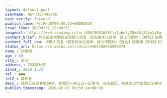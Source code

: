 ```yaml
---
layout: default_post
username: 用户7387445845
user_verify: forward
publish_time: FriFeb0709:50:24+08002020
crawl_time: 20200212-12:40:51
imageurl: https://wx4.sinaimg.cn/orj360/0083WY8lly1gbnlj28m46j32yo3y8qv6.jpg,https://wx2.sinaimg.cn/orj360/0083WY8lly1gbnlj29hrcj33y82yonpe.jpg,https://wx2.sinaimg.cn/orj360/0083WY8lly1gbnlj1s1kjj33y82yohdu.jpg
content_brief: 肺炎患者求助超话求助人信息（若有相关化验单，请上传图片）【姓名】邵春娟【年龄】69【所在城市】武汉【所在小区、社区】百瑞景社区【患病时间】2020.1.23【联系方式】●●●【其他紧急联系人】薛长慧【病情描述】我的母亲邵春娟69岁，和我们一家三口一起生活，有高血压，家住武汉市 ...全文
content_full_raw: 求助人信息（若有相关化验单，请上传图片）【姓名】邵春娟【年龄】69【所在城市】武汉【所在小区、社区】百瑞景社区【患病时间】2020.1.23【联系方式】●●●【其他紧急联系人】薛长慧【病情描述】我的母亲邵春娟69岁，和我们一家三口一起生活，有高血压，家住武汉市武昌区宝通寺路百瑞景五期。近几天持续发烧38.5度，咳嗽胸闷，已无法进食走路，2月6日中午在中南路片区武锅社区医院CT显示已大面积感染，双肺毛玻璃状改造，医生明确说应是冠状病毒肺炎，但是要等核酸检测试剂盒排队，起码要5天，等拿到核酸检测结果还要等数天再住院治疗。目前情况已经特别危急，如果走流程恐怕早已不测，求助尽快做核酸入院治疗或尽快按疑似重症隔离。现在一家四口在一起，很担心母亲安危和年幼的孩子感染风险，求万能的朋友圈帮助，救救我们！[抱拳][抱拳][抱拳]
status_url: https://m.weibo.cn/status/4469268986590974
name_: 邵春娟
age_: 69
city_: 武汉
address_: 百瑞景社区
since_: 2020.1.23
tel_: ●●●
tel2_: 薛长慧
desc_: 我的母亲邵春娟69岁，和我们一家三口一起生活，有高血压，家住武汉市武昌区宝通寺路百瑞景五期。近几天持续发烧38.5度，咳嗽胸闷，已无法进食走路，2月6日中午在中南路片区武锅社区医院CT显示已大面积感染，双肺毛玻璃状改造，医生明确说应是冠状病毒肺炎，但是要等核酸检测试剂盒排队，起码要5天，等拿到核酸检测结果还要等数天再住院治疗。目前情况已经特别危急，如果走流程恐怕早已不测，求助尽快做核酸入院治疗或尽快按疑似重症隔离。现在一家四口在一起，很担心母亲安危和年幼的孩子感染风险，求万能的朋友圈帮助，救救我们！[抱拳][抱拳][抱拳]
publish_timestamp: 2020-02-07 09:50:24+08:00
---
```

